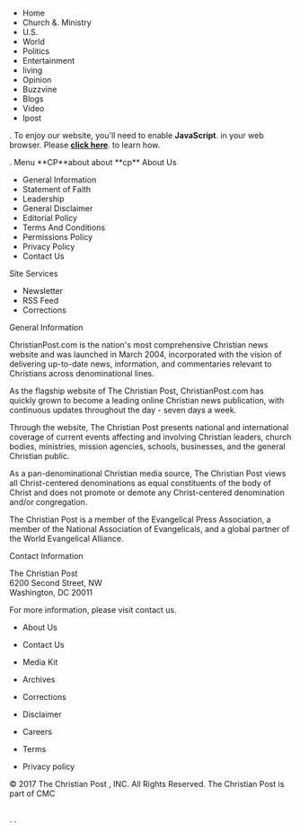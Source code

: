 *   Home
*   Church &. Ministry
*   U.S.
*   World
*   Politics
*   Entertainment
*   living
*   Opinion
*   Buzzvine
*   Blogs
*   Video
*   Ipost

<p class="enable-js">. To enjoy our website, you'll need to enable <b>JavaScript</b>. in your web browser. Please <a href="http://enable-javascript.com/" target="\_blank"><b>click here</b></a>. to learn how. </p>. Menu **CP**about about **cp** About Us

*   General Information
*   Statement of Faith
*   Leadership
*   General Disclaimer
*   Editorial Policy
*   Terms And Conditions
*   Permissions Policy
*   Privacy Policy
*   Contact Us

Site Services

*   Newsletter
*   RSS Feed
*   Corrections

General Information

ChristianPost.com is the nation's most comprehensive Christian news website and was launched in March 2004, incorporated with the vision of delivering up-to-date news, information, and commentaries relevant to Christians across denominational lines.

As the flagship website of The Christian Post, ChristianPost.com has quickly grown to become a leading online Christian news publication, with continuous updates throughout the day - seven days a week.

Through the website, The Christian Post presents national and international coverage of current events affecting and involving Christian leaders, church bodies, ministries, mission agencies, schools, businesses, and the general Christian public.

As a pan-denominational Christian media source, The Christian Post views all Christ-centered denominations as equal constituents of the body of Christ and does not promote or demote any Christ-centered denomination and/or congregation.

The Christian Post is a member of the Evangelical Press Association, a member of the National Association of Evangelicals, and a global partner of the World Evangelical Alliance.

Contact Information

The Christian Post  
6200 Second Street, NW  
Washington, DC 20011  

For more information, please visit contact us.

*   About Us
*   Contact Us
*   Media Kit
*   Archives
*   Corrections
*   Disclaimer
*   Careers

*   Terms
*   Privacy policy

© 2017 The Christian Post , INC. All Rights Reserved. The Christian Post is part of CMC <p><img alt="Clicky" width="1" height="1" src="//in.getclicky.com/66422650ns.gif" /></p>. <div style="display:none;">. <img src="//pixel.quantserve.com/pixel/p-f3\_tFTzTnk8n2.gif" border="0" height="1" width="1" alt="Quantcast"/>. </div>.